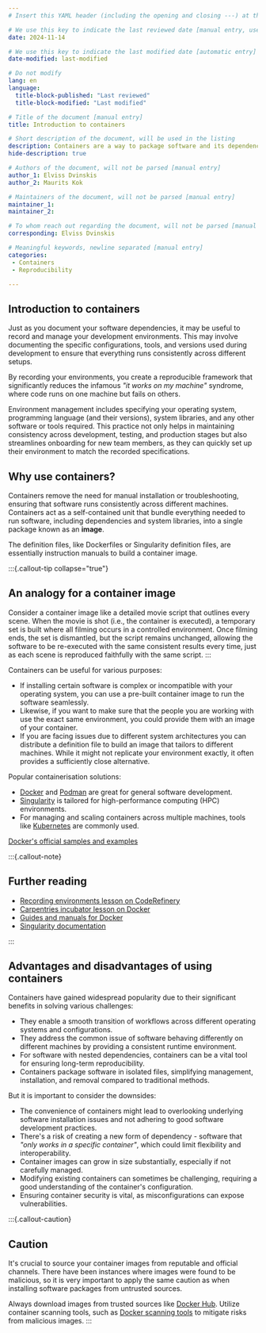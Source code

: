 ```yaml
---
# Insert this YAML header (including the opening and closing ---) at the beginning of the document and fill it out accordingly

# We use this key to indicate the last reviewed date [manual entry, use YYYY-MM-dd]
date: 2024-11-14

# We use this key to indicate the last modified date [automatic entry]
date-modified: last-modified

# Do not modify
lang: en
language: 
  title-block-published: "Last reviewed"
  title-block-modified: "Last modified"

# Title of the document [manual entry]
title: Introduction to containers

# Short description of the document, will be used in the listing
description: Containers are a way to package software and its dependencies into a single unit that can run consistently across different environments.
hide-description: true

# Authors of the document, will not be parsed [manual entry]
author_1: Elviss Dvinskis
author_2: Maurits Kok

# Maintainers of the document, will not be parsed [manual entry]
maintainer_1:
maintainer_2:

# To whom reach out regarding the document, will not be parsed [manual entry]
corresponding: Elviss Dvinskis

# Meaningful keywords, newline separated [manual entry]
categories: 
 - Containers
 - Reproducibility

---
```


## Introduction to containers
Just as you document your software dependencies, it may be useful to record and manage your development environments. This may involve documenting the specific configurations, tools, and versions used during development to ensure that everything runs consistently across different setups. 

By recording your environments, you create a reproducible framework that significantly reduces the infamous *"it works on my machine"* syndrome, where code runs on one machine but fails on others.

Environment management includes specifying your operating system, programming language (and their versions), system libraries, and any other software or tools required. This practice not only helps in maintaining consistency across development, testing, and production stages but also streamlines onboarding for new team members, as they can quickly set up their environment to match the recorded specifications.

## Why use containers?
Containers remove the need for manual installation or troubleshooting, ensuring that software runs consistently across different machines. Containers act as a self-contained unit that bundle everything needed to run software, including dependencies and system libraries, into a single package known as an **image**.

The definition files, like Dockerfiles or Singularity definition files, are essentially instruction manuals to build a container image.

:::{.callout-tip collapse="true"} 
## **An analogy for a container image**
Consider a container image like a detailed movie script that outlines every scene. When the movie is shot (i.e., the container is executed), a temporary set is built where all filming occurs in a controlled environment. Once filming ends, the set is dismantled, but the script remains unchanged, allowing the software to be re-executed with the same consistent results every time, just as each scene is reproduced faithfully with the same script.
:::

Containers can be useful for various purposes:

- If installing certain software is complex or incompatible with your operating system, you can use a pre-built container image to run the software seamlessly.
- Likewise, if you want to make sure that the people you are working with use the exact same environment, you could provide them with an image of your container.
- If you are facing issues due to different system architectures you can distribute a definition file to build an image that tailors to different machines. While it might not replicate your environment exactly, it often provides a sufficiently close alternative.

Popular containerisation solutions:
- [Docker](https://www.docker.com) and [Podman](https://podman.io) are great for general software development.
- [Singularity](https://sylabs.io/docs/) is tailored for high-performance computing (HPC) environments.
- For managing and scaling containers across multiple machines, tools like [Kubernetes](https://kubernetes.io/) are commonly used.

[Docker's official samples and examples](https://github.com/dockersamples)

:::{.callout-note}
## **Further reading**

- [Recording environments lesson on CodeRefinery](https://coderefinery.github.io/reproducible-research/environments/)
- [Carpentries incubator lesson on Docker](https://carpentries-incubator.github.io/docker-introduction/)
- [Guides and manuals for Docker](https://docs.docker.com)
- [Singularity documentation](https://singularity-docs.readthedocs.io/en/latest/)

:::

## Advantages and disadvantages of using containers
Containers have gained widespread popularity due to their significant benefits in solving various challenges:

- They enable a smooth transition of workflows across different operating systems and configurations.
- They address the common issue of software behaving differently on different machines by providing a consistent runtime environment.
- For software with nested dependencies, containers can be a vital tool for ensuring long-term reproducibility.
- Containers package software in isolated files, simplifying management, installation, and removal compared to traditional methods.

But it is important to consider the downsides:

- The convenience of containers might lead to overlooking underlying software installation issues and not adhering to good software development practices.
- There's a risk of creating a new form of dependency - software that *"only works in a specific container"*, which could limit flexibility and interoperability.
- Container images can grow in size substantially, especially if not carefully managed.
- Modifying existing containers can sometimes be challenging, requiring a good understanding of the container's configuration.
- Ensuring container security is vital, as misconfigurations can expose vulnerabilities.

:::{.callout-caution}
## **Caution**
It's crucial to source your container images from reputable and official channels. There have been instances where images were found to be malicious, so it is very important to apply the same caution as when installing software packages from untrusted sources. 

Always download images from trusted sources like [Docker Hub](https://hub.docker.com). Utilize container scanning tools, such as [Docker scanning tools](https://www.docker.com/blog/automating-your-containers-security-scanning/) to mitigate risks from malicious images.
:::
